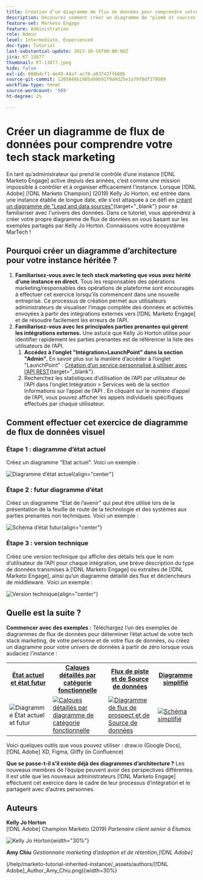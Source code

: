 ```yaml
---
title: Création d’un diagramme de flux de données pour comprendre votre Tech stack marketing
description: Découvrez comment créer un diagramme de "plomb et sources de données" pour comprendre l’univers des données, pour contrôler et organiser efficacement l’instance.
feature-set: Marketo Engage
feature: Administration
role: Admin
level: Intermediate, Experienced
doc-type: Tutorial
last-substantial-update: 2023-10-16T00:00:00Z
jira: KT-13877
thumbnail: KT-13877.jpeg
hide: false
exl-id: 088bdcf1-4e49-44a7-ac78-a03742ff680b
source-git-commit: 1205848b1985a99b91f9d4d25e1a79f0df379589
workflow-type: tm+mt
source-wordcount: '569'
ht-degree: 2%

---
```


# Créer un diagramme de flux de données pour comprendre votre tech stack marketing

En tant qu’administrateur qui prend le contrôle d’une instance [!DNL Marketo Engage] active depuis des années, c’est comme une mission impossible à contrôler et à organiser efficacement l’instance. Lorsque [!DNL Adobe] [!DNL Marketo Champion] (2019) Kelly Jo Horton, est entrée dans une instance établie de longue date, elle s&#39;est attaquée à ce défi en [créant un diagramme de &quot;Lead and data sources&quot;](https://nation.marketo.com/t5/employee-blogs/understand-your-marketing-technology-and-data-create-this/ba-p/296774){target="_blank"} pour se familiariser avec l&#39;univers des données. Dans ce tutoriel, vous apprendrez à créer votre propre diagramme de flux de données en vous basant sur les exemples partagés par Kelly Jo Horton. Connaissons votre écosystème MarTech !

## Pourquoi créer un diagramme d’architecture pour votre instance héritée ?

1. **Familiarisez-vous avec le tech stack marketing que vous avez hérité d’une instance en direct.** Tous les responsables des opérations marketing/responsables des opérations de plateforme sont encouragés à effectuer cet exercice lorsqu’ils commencent dans une nouvelle entreprise. Ce processus de création permet aux utilisateurs administrateurs de visualiser l’image complète des données et activités envoyées à partir des intégrations externes vers [!DNL Marketo Engage] et de résoudre facilement les erreurs de l’API.
2. **Familiarisez-vous avec les principales parties prenantes qui gèrent les intégrations externes.** Une astuce que Kelly Jo Horton utilise pour identifier rapidement les parties prenantes est de référencer la liste des utilisateurs de l’API.
   1. **Accédez à l’onglet &quot;Intégration>LaunchPoint&quot; dans la section &quot;Admin&quot;.** En savoir plus sur la manière d’accéder à l’onglet &quot;LaunchPoint&quot; : [Création d’un service personnalisé à utiliser avec l’API REST](https://experienceleague.adobe.com/docs/marketo/using/product-docs/administration/additional-integrations/create-a-custom-service-for-use-with-rest-api.html?lang=fr){target="_blank"}.
   2. Recherchez les statistiques d’utilisation de l’API par utilisateur de l’API dans l’onglet Intégration > Services web de la section Informations sur l’appel de l’API . En cliquant sur le numéro d’appel de l’API, vous pouvez afficher les appels individuels spécifiques effectués par chaque utilisateur.

## Comment effectuer cet exercice de diagramme de flux de données visuel

### Étape 1 : diagramme d’état actuel

Créez un diagramme &quot;Etat actuel&quot;. Voici un exemple :

![Diagramme d’état actuel](/help/marketo-tutorial-inherited-instance/_assets/data-flow-diagram/Current_State_Lead_Data_Sources_KellyJo_Horton.png){align="center"}


### Étape 2 : futur diagramme d’état

Créez un diagramme &quot;Etat de l’avenir&quot; qui peut être utilisé lors de la présentation de la feuille de route de la technologie et des systèmes aux parties prenantes non techniques. Voici un exemple :

![Schéma d’état futur](/help/marketo-tutorial-inherited-instance/_assets/data-flow-diagram/Future-State-Lead-Data-Sources-KellyJo-Horton.png){align="center"}

### Étape 3 : version technique

Créez une version technique qui affiche des détails tels que le nom d’utilisateur de l’API pour chaque intégration, une brève description du type de données transmises à [!DNL Marketo Engage] ou extraites de [!DNL Marketo Engage], ainsi qu’un diagramme détaillé des flux et déclencheurs de middleware.  Voici un exemple :

![Version technique](/help/marketo-tutorial-inherited-instance/_assets/data-flow-diagram/Lead-Data-Source-Diagram-KellyJo-Horton.png){align="center"}


## Quelle est la suite ?

**Commencer avec des exemples :**
Téléchargez l’un des exemples de diagrammes de flux de données pour déterminer l’état actuel de votre tech stack marketing, de votre personne et de votre flux de données, ou créez un diagramme pour votre univers de données à partir de zéro lorsque vous audaciez l’instance :


<table style="table-layout:fixed">
   <tr>  
      <td style="border: 0;">
      <div style="text-align: center;">
          <a href="./_assets/downloads/Current_Future_State_Lead_Data_Sources.zip">
            <strong>État actuel et état futur</strong>
         </a>
      </div>
      </td>
      <td style="border: 0;">
      <div style="text-align: center;">
         <a href="./_assets/downloads/Detailed_Layers_by_Functional_Category_Stacked_Technologies.zip">
         <strong> Calques détaillés par catégorie fonctionnelle </strong>   
         </a>
      </div>
      </td>
      <td style="border: 0;">
         <div style="text-align: center;">
         <a href="./_assets/downloads/Lead_Data_Source.zip">
           <strong>Flux de piste et de Source de données </strong>  
         </a>
         </div>
       </td> 
       <td style="border: 0;">
         <div style="text-align: center;">
         <a href="./_assets/downloads/Simple_World_Class_Stage_Stack.zip">
          <strong>Diagramme simplifié</strong>  
         </a>
         </div>
        </td>  
   </tr>
   <tr>
    <td style="border: 0;">
         <div>
          <img alt="Diagramme État actuel et futur" src="./_assets/Thumbnail_Current-Future State Lead_Data Sources_KellyJo_Horton.png"/>
         </a>
      </div>
      </td>
      <td style="border: 0;">
         <div>
         <a href="./_assets/downloads/Detailed_Layers_by_Functional_Category_Stacked_Technologies.zip">
         <img alt="Calques détaillés par diagramme de catégorie fonctionnelle" src="./_assets/Thumbnail_Detailed_Layers_by_Functional_Category_Stacked_Technologies_KellyJo_Horton.png" />
       </a>
         </div>
      </td>
       <td style="border: 0;">
         <div>
            <a href="./_assets/downloads/Lead_Data_Source.zip">
         <img alt="Diagramme de flux de prospect et de Source de données" src="./_assets/Thumbnail_Lead-Data Source Diagram_KellyJo_Horton.png" />
         </a>
         </div>
      </td>
     <td style="border: 0;">
         <div>
            <a href="./_assets/downloads/Simple_World_Class_Stage_Stack.zip">
             <img alt="Schéma simplifié" src="./_assets/Thumbnail_Simple_World_Class_Stage_Stack.png" />
         </a>
         </div>
      </td>
</table>

Voici quelques outils que vous pouvez utiliser : draw.io (Google Docs), [!DNL Adobe] XD, Figma, Gliffy (in Confluence)

**Que se passe-t-il s’il existe déjà des diagrammes d’architecture ?** Les nouveaux membres de l’équipe peuvent avoir des perspectives différentes. Il est utile que les nouveaux administrateurs [!DNL Marketo Engage] effectuent cet exercice dans le cadre de leur processus d’intégration et le partagent avec d’autres personnes.

## Auteurs

**Kelly Jo Horton**\
[!DNL Adobe] Champion Marketo (2019)
*Partenaire client senior à Etumos*

![Kelly Jo Horton](/help/marketo-tutorial-inherited-instance/_assets/authors/Customer_Author_Kelly_Jo_Horton.png){width="30%"}

**Amy Chiu**
*Gestionnaire marketing d’adoption et de rétention,[!DNL Adobe]*

(/help/marketo-tutorial-inherited-instance/_assets/authors/[!DNL Adobe]_Author_Amy_Chiu.png){width=30%}
